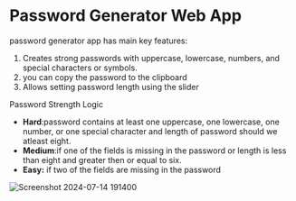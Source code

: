 <h1 >Password Generator Web App</h1>

<p>password generator app has main key features:</p>
<ol> 
<li> Creates strong passwords with uppercase, lowercase, numbers, and special characters or symbols.
</li>
<li> you  can copy the password to the clipboard</li>
<li> Allows setting password length using the slider </li>
</ol>
<p>Password Strength Logic</p>
<ul> 
<li><b>Hard</b>:password contains at least one uppercase, one lowercase, one number, or one special character and length of password should we atleast eight. </li>
<li><b>Medium</b>:if one of the fields is missing in the password or  length is less than eight and greater then or equal to six.  </li>
<li><b>Easy:</b> if two of the fields are missing in the password </li>
</ul>


 ![Screenshot 2024-07-14 191400](https://github.com/user-attachments/assets/2f375824-57c9-4596-888e-aba81fb9d49b)



